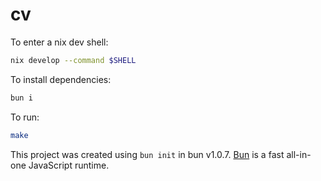 # cv

To enter a nix dev shell:

```bash
nix develop --command $SHELL
```

To install dependencies:

```bash
bun i
```

To run:

```bash
make
```

This project was created using `bun init` in bun v1.0.7. [Bun](https://bun.sh) is a fast all-in-one JavaScript runtime.
